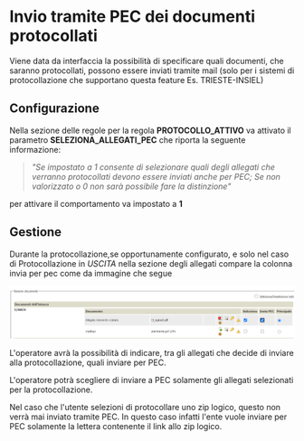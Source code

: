 # Invio tramite PEC dei documenti protocollati 
Viene data da interfaccia la possibilità di specificare quali documenti, che saranno protocollati, possono essere inviati tramite mail (solo per i sistemi di protocollazione che supportano questa feature Es. TRIESTE-INSIEL)
## Configurazione
Nella sezione delle regole per la regola **PROTOCOLLO_ATTIVO** va attivato il parametro **SELEZIONA_ALLEGATI_PEC** che riporta la seguente informazione:

>*"Se impostato a 1 consente di selezionare quali degli allegati che verranno protocollati devono essere inviati anche per PEC; Se non valorizzato o 0 non sarà possibile fare la distinzione"*

per attivare il comportamento va impostato a **1**

## Gestione
Durante la protocollazione,se opportunamente configurato, e solo nel caso di Protocollazione in *USCITA* nella sezione degli allegati compare la colonna invia per pec come da immagine che segue

![Interfaccia di gestione degli allegati da inviare per pec durante la protocollazione in uscita](./immagini/invio_pec_documenti.png)

L'operatore avrà la possibilità di indicare, tra gli allegati che decide di inviare alla protocollazione, quali inviare per PEC.

L'operatore potrà scegliere di inviare a PEC solamente gli allegati selezionati per la protocollazione.

Nel caso che l'utente selezioni di protocollare uno zip logico, questo non verrà mai inviato tramite PEC. 
In questo caso infatti l'ente vuole inviare per PEC solamente la lettera contenente il link allo zip logico.